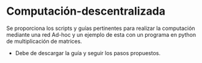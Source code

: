 # Computación-descentralizada
Se proporciona los scripts y guías pertinentes para realizar la computación mediante una red Ad-hoc y un ejemplo de esta con un programa en python de multiplicación de matrices.

* Debe de descargar la guía y seguir los pasos propuestos.
